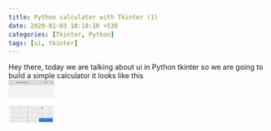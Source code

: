```yaml
---
title: Python calculator with Tkinter (1)
date: 2020-01-03 10:10:10 +530
categories: [Tkinter, Python]
tags: [ui, tkinter]
---
```


Hey there, today we are talking about ui in Python tkinter so we are going to build a simple calculator it looks like this  
<img src="assets/img/post_img/../../../../assets/img/post_img/calculator.png" height=85px width=90px>
